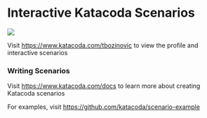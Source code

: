 # Interactive Katacoda Scenarios

[![](http://shields.katacoda.com/katacoda/tbozinovic/count.svg)](https://www.katacoda.com/tbozinovic "Get your profile on Katacoda.com")

Visit https://www.katacoda.com/tbozinovic to view the profile and interactive scenarios

### Writing Scenarios
Visit https://www.katacoda.com/docs to learn more about creating Katacoda scenarios

For examples, visit https://github.com/katacoda/scenario-example
